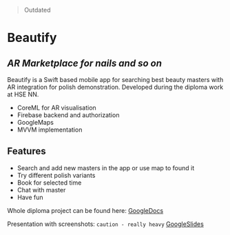 > Outdated

# Beautify
## _AR Marketplace for nails and so on_

Beautify is a Swift based mobile app for searching best beauty masters with AR integration for polish demonstration.
Developed during the diploma work at HSE NN.

- CoreML for AR visualisation
- Firebase backend and authorization
- GoogleMaps 
- MVVM implementation

## Features

- Search and add new masters in the app or use map to found it
- Try different polish variants
- Book for selected time
- Chat with master
- Have fun

Whole diploma project can be found here:  [GoogleDocs](https://docs.google.com/document/d/1zqSF7gAS0uqSxG7pT7yoDFoLEMcdS59J1VDVB9HDrcc/edit?usp=sharing)

Presentation with screenshots: `caution - really heavy` [GoogleSlides](https://docs.google.com/presentation/d/1gX2k1vCc9MdymS419g18tO6FBUuVtrkHM0_WfyQftoM/edit?usp=sharing)
